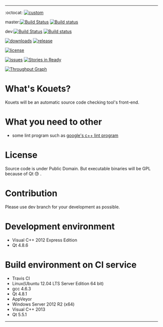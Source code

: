 ----------------

:octocat: [![custom](https://img.shields.io/badge/github-watch-blue.svg?style=social&label=GitHub)](https://github.com/o-jill/kouets/)

master:[![Build Status](https://travis-ci.org/o-jill/kouets.svg?branch=master)](https://travis-ci.org/o-jill/kouets)
[![Build status](https://ci.appveyor.com/api/projects/status/vta7ot02aioshj4k/branch/master?svg=true)](https://ci.appveyor.com/project/o-jill/kouets/branch/master)

dev:[![Build Status](https://travis-ci.org/o-jill/kouets.svg?branch=dev)](https://travis-ci.org/o-jill/kouets)
[![Build status](https://ci.appveyor.com/api/projects/status/vta7ot02aioshj4k/branch/dev?svg=true)](https://ci.appveyor.com/project/o-jill/kouets/branch/dev)

[![downloads](https://img.shields.io/github/downloads/o-jill/kouets/latest/total.svg)](https://github.com/o-jill/kouets/)
[![release](https://img.shields.io/github/release/o-jill/kouets.svg)](https://github.com/o-jill/kouets/)

[![license](https://img.shields.io/badge/license-Public%20Domain-blue.svg)](https://github.com/o-jill/kouets/)

[![issues](https://img.shields.io/github/issues/o-jill/kouets.svg)](https://github.com/o-jill/kouets/issues/)
[![Stories in Ready](https://badge.waffle.io/o-jill/kouets.svg?label=ready&title=Ready)](http://waffle.io/o-jill/kouets)

[![Throughput Graph](https://graphs.waffle.io/o-jill/kouets/throughput.svg)](https://waffle.io/o-jill/kouets/metrics)

# What's Kouets?
Kouets will be an automatic source code checking tool's front-end.

# What you need to other
* some lint program such as [google's c++ lint program](https://github.com/google/styleguide)

# License
Source code is under Public Domain.
But executable binaries will be GPL because of Qt :sweat: .

# Contribution
Please use dev branch for your development as possible.

# Development environment
* Visual C++ 2012 Express Edition
* Qt 4.8.6

# Build environment on CI service
* Travis CI
 * Linux(Ubuntu 12.04 LTS Server Edition 64 bit)
 * gcc 4.6.3
 * Qt 4.8.1
* AppVeyor
 * Windows Server 2012 R2 (x64)
 * Visual C++ 2013
 * Qt 5.5.1

----------------

